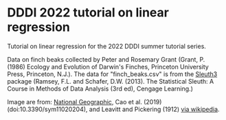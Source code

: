# DDDI 2022 tutorial on linear regression 

Tutorial on linear regression for the 2022 DDDI summer tutorial series.

Data on finch beaks collected by Peter and Rosemary Grant (Grant, P. (1986)
Ecology and Evolution of Darwin's Finches, Princeton University Press,
Princeton, N.J.). The data for "finch_beaks.csv" is from the
[Sleuth3](https://cran.r-project.org/web/packages/Sleuth3/index.html) package
(Ramsey, F.L. and Schafer, D.W. (2013). The Statistical Sleuth: A Course in
Methods of Data Analysis (3rd ed), Cengage Learning.)

Image are from: [National
Geographic](https://www.nationalgeographic.com/science/article/150211-evolution-darwin-finches-beaks-genome-science),
Cao et al. (2019) (doi:10.3390/sym11020204), and Leavitt and Pickering (1912)
[via
wikipedia](https://en.wikipedia.org/wiki/Period-luminosity_relation#/media/File:HSLeavittHSCr13Fig2_1912.jpg).
